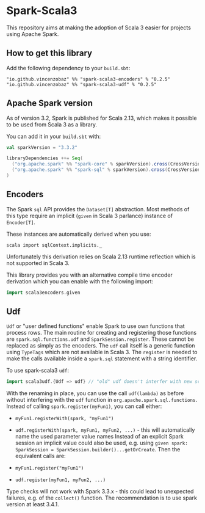 # Spark-Scala3

This repository aims at making the adoption of Scala 3 easier for projects using
Apache Spark.

## How to get this library

Add the following dependency to your `build.sbt`:

```
"io.github.vincenzobaz" %% "spark-scala3-encoders" % "0.2.5"
"io.github.vincenzobaz" %% "spark-scala3-udf" % "0.2.5"
```

## Apache Spark version

As of version 3.2, Spark is published for Scala 2.13, which makes it possible to be used from Scala 3 as a library.

You can add it in your `build.sbt` with:

```scala
val sparkVersion = "3.3.2"

libraryDependencies ++= Seq(
  ("org.apache.spark" %% "spark-core" % sparkVersion).cross(CrossVersion.for3Use2_13),
  ("org.apache.spark" %% "spark-sql" % sparkVersion).cross(CrossVersion.for3Use2_13)
)
```

## Encoders

The Spark `sql` API provides the `Dataset[T]` abstraction. Most methods of this
type require an implicit (`given` in Scala 3 parlance) instance of `Encoder[T]`.

These instances are automatically derived when you use:

```
scala import sqlContext.implicits._
```

Unfortunately this derivation relies on Scala 2.13 runtime reflection which is
not supported in Scala 3.

This library provides you with an alternative compile time encoder derivation which
you can enable with the following import:

```scala
import scala3encoders.given
```

## Udf

`Udf` or "user defined functions" enable Spark to use own functions that process rows.
The main routine for creating and registering those functions are 
`spark.sql.functions.udf` and `SparkSession.register`. These cannot be replaced as simply as the encoders.
The `udf` call itself is a generic function using `TypeTags` which are not available in Scala 3. The `register` is needed to make the calls available inside a `spark.sql` statement with a string identifier.

To use spark-scala3 `udf`:

```scala
import scala3udf.{Udf => udf} // "old" udf doesn't interfer with new scala3udf.udf when renamed
``` 

With the renaming in place, you can use the call `udf(lambda)` as before without interfering with the `udf` function in `org.apache.spark.sql.functions`. Instead of calling `spark.register(myFun1)`, you can call either:

- `myFun1.registerWith(spark, "myFun1")`
- `udf.registerWith(spark, myFun1, myFun2, ...)` - this will automatically name the used parameter value names
Instead of an explicit Spark session an implicit value could also be used, e.g. using `given spark: SparkSession = SparkSession.builder()...getOrCreate`. Then the equivalent calls are:

- `myFun1.register("myFun1")`
- `udf.register(myFun1, myFun2, ...)`

Type checks will not work with Spark 3.3.x - this could lead to unexpected failures, e.g. of the `collect()` function. The recommendation is to use spark version at least 3.4.1.

